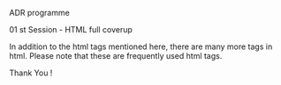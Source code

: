 ADR programme

01 st  Session - HTML full coverup

In addition to the html tags mentioned here, there are many more tags in html. 
Please note that these are frequently used html tags.

Thank You !
